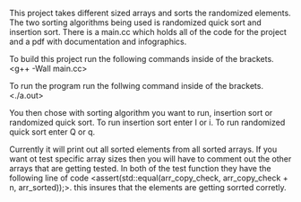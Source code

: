 This project takes different sized arrays and sorts the randomized elements. The two sorting algorithms being used is randomized quick sort and insertion sort. There is a main.cc which holds all of the code for the project and a pdf with documentation and infographics. 

To build this project run the following commands inside of the brackets.
<g++ -Wall main.cc>

To run the program run the follwing command inside of the brackets.
<./a.out>

You then chose with sorting algorithm you want to run, insertion sort or randomized quick sort. To run insertion sort enter I or i. To run randomized quick sort enter Q or q.

Currently it will print out all sorted elements from all sorted arrays. If you want ot test specific array sizes then you will have to comment out the other arrays that are getting tested. In both of the test function they have the following line of code <assert(std::equal(arr_copy_check, arr_copy_check + n, arr_sorted));>. this insures that the elements are getting sorrted corretly. 